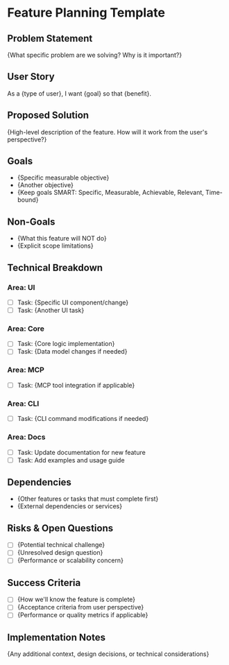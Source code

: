 # Feature Planning Template

## Problem Statement
{What specific problem are we solving? Why is it important?}

## User Story
As a {type of user}, I want {goal} so that {benefit}.

## Proposed Solution
{High-level description of the feature. How will it work from the user's perspective?}

## Goals
- {Specific measurable objective}
- {Another objective}
- {Keep goals SMART: Specific, Measurable, Achievable, Relevant, Time-bound}

## Non-Goals
- {What this feature will NOT do}
- {Explicit scope limitations}

## Technical Breakdown

### Area: UI
- [ ] Task: {Specific UI component/change}
- [ ] Task: {Another UI task}

### Area: Core
- [ ] Task: {Core logic implementation}
- [ ] Task: {Data model changes if needed}

### Area: MCP
- [ ] Task: {MCP tool integration if applicable}

### Area: CLI
- [ ] Task: {CLI command modifications if needed}

### Area: Docs
- [ ] Task: Update documentation for new feature
- [ ] Task: Add examples and usage guide

## Dependencies
- {Other features or tasks that must complete first}
- {External dependencies or services}

## Risks & Open Questions
- [ ] {Potential technical challenge}
- [ ] {Unresolved design question}
- [ ] {Performance or scalability concern}

## Success Criteria
- [ ] {How we'll know the feature is complete}
- [ ] {Acceptance criteria from user perspective}
- [ ] {Performance or quality metrics if applicable}

## Implementation Notes
{Any additional context, design decisions, or technical considerations}
